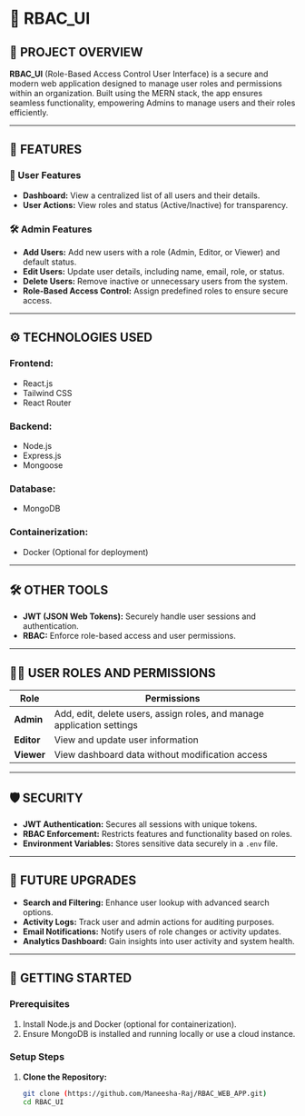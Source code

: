 # 🌟 RBAC_UI

## 📄 PROJECT OVERVIEW

**RBAC_UI** (Role-Based Access Control User Interface) is a secure and modern web application designed to manage user roles and permissions within an organization. Built using the MERN stack, the app ensures seamless functionality, empowering Admins to manage users and their roles efficiently.

---

## 🔑 FEATURES

### 👤 User Features
- **Dashboard:** View a centralized list of all users and their details.
- **User Actions:** View roles and status (Active/Inactive) for transparency.

### 🛠️ Admin Features
- **Add Users:** Add new users with a role (Admin, Editor, or Viewer) and default status.
- **Edit Users:** Update user details, including name, email, role, or status.
- **Delete Users:** Remove inactive or unnecessary users from the system.
- **Role-Based Access Control:** Assign predefined roles to ensure secure access.

---

## ⚙️ TECHNOLOGIES USED

### **Frontend:**
- React.js
- Tailwind CSS
- React Router

### **Backend:**
- Node.js
- Express.js
- Mongoose

### **Database:**
- MongoDB

### **Containerization:**
- Docker (Optional for deployment)

---

## 🛠️ OTHER TOOLS

- **JWT (JSON Web Tokens):** Securely handle user sessions and authentication.
- **RBAC:** Enforce role-based access and user permissions.


---

## 🧑‍💻 USER ROLES AND PERMISSIONS

| **Role**   | **Permissions**                                                        |
|------------|------------------------------------------------------------------------|
| **Admin**  | Add, edit, delete users, assign roles, and manage application settings |
| **Editor** | View and update user information                                       |
| **Viewer** | View dashboard data without modification access                        |

---

## 🛡️ SECURITY

- **JWT Authentication:** Secures all sessions with unique tokens.
- **RBAC Enforcement:** Restricts features and functionality based on roles.
- **Environment Variables:** Stores sensitive data securely in a `.env` file.

---

## 📌 FUTURE UPGRADES

- **Search and Filtering:** Enhance user lookup with advanced search options.
- **Activity Logs:** Track user and admin actions for auditing purposes.
- **Email Notifications:** Notify users of role changes or activity updates.
- **Analytics Dashboard:** Gain insights into user activity and system health.

---

## 🚀 GETTING STARTED

### **Prerequisites**
1. Install Node.js and Docker (optional for containerization).
2. Ensure MongoDB is installed and running locally or use a cloud instance.

### **Setup Steps**

1. **Clone the Repository:**
   ```bash
   git clone (https://github.com/Maneesha-Raj/RBAC_WEB_APP.git)
   cd RBAC_UI
